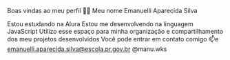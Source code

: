 Boas vindas ao meu perfil 💙💙
Meu nome Emanuelli Aparecida Silva

Estou estudando na Alura
Estou me desenvolvendo na linguagem JavaScript
Utilizo esse espaço para minha organização e compartilhamento dos meu projetos desenvolvidos
Você pode entrar em contato comigo 📫e
emanuelli.aparecida.silva@escola.pr.gov.br
@manu.wks
